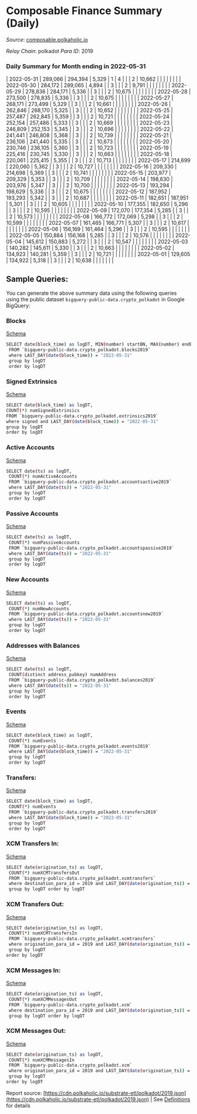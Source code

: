 # Composable Finance Summary (Daily)

_Source_: [composable.polkaholic.io](https://composable.polkaholic.io)

*Relay Chain*: polkadot
*Para ID*: 2019



### Daily Summary for Month ending in 2022-05-31


| 2022-05-31 | 289,066 | 294,394 | 5,329 | 1 | 4 |  |  | 2 | 10,662 |   |   |   |  |  |  |
| 2022-05-30 | 284,172 | 289,065 | 4,894 |  | 3 |  |  | 2 | 9,791 |   |   |   |  |  |  |
| 2022-05-29 | 278,836 | 284,171 | 5,336 |  | 3 |  |  | 2 | 10,675 |   |   |   |  |  |  |
| 2022-05-28 | 273,500 | 278,835 | 5,336 |  | 3 |  |  | 2 | 10,675 |   |   |   |  |  |  |
| 2022-05-27 | 268,171 | 273,499 | 5,329 |  | 3 |  |  | 2 | 10,661 |   |   |   |  |  |  |
| 2022-05-26 | 262,846 | 268,170 | 5,325 |  | 3 |  |  | 2 | 10,652 |   |   |   |  |  |  |
| 2022-05-25 | 257,487 | 262,845 | 5,359 |  | 3 |  |  | 2 | 10,721 |   |   |   |  |  |  |
| 2022-05-24 | 252,154 | 257,486 | 5,333 |  | 3 |  |  | 2 | 10,669 |   |   |   |  |  |  |
| 2022-05-23 | 246,809 | 252,153 | 5,345 |  | 3 |  |  | 2 | 10,696 |   |   |   |  |  |  |
| 2022-05-22 | 241,441 | 246,808 | 5,368 |  | 3 |  |  | 2 | 10,739 |   |   |   |  |  |  |
| 2022-05-21 | 236,106 | 241,440 | 5,335 |  | 3 |  |  | 2 | 10,673 |   |   |   |  |  |  |
| 2022-05-20 | 230,746 | 236,105 | 5,360 |  | 3 |  |  | 2 | 10,723 |   |   |   |  |  |  |
| 2022-05-19 | 225,416 | 230,745 | 5,330 |  | 3 |  |  | 2 | 10,663 |   |   |   |  |  |  |
| 2022-05-18 | 220,061 | 225,415 | 5,355 |  | 3 |  |  | 2 | 10,713 |   |   |   |  |  |  |
| 2022-05-17 | 214,699 | 220,060 | 5,362 |  | 3 |  |  | 2 | 10,727 |   |   |   |  |  |  |
| 2022-05-16 | 209,330 | 214,698 | 5,369 |  | 3 |  |  | 2 | 10,741 |   |   |   |  |  |  |
| 2022-05-15 | 203,977 | 209,329 | 5,353 |  | 3 |  |  | 2 | 10,709 |   |   |   |  |  |  |
| 2022-05-14 | 198,630 | 203,976 | 5,347 |  | 3 |  |  | 2 | 10,700 |   |   |   |  |  |  |
| 2022-05-13 | 193,294 | 198,629 | 5,336 |  | 3 |  |  | 2 | 10,675 |   |   |   |  |  |  |
| 2022-05-12 | 187,952 | 193,293 | 5,342 |  | 3 |  |  | 2 | 10,687 |   |   |   |  |  |  |
| 2022-05-11 | 182,651 | 187,951 | 5,301 |  | 3 |  |  | 2 | 10,605 |   |   |   |  |  |  |
| 2022-05-10 | 177,355 | 182,650 | 5,296 |  | 3 |  |  | 2 | 10,595 |   |   |   |  |  |  |
| 2022-05-09 | 172,070 | 177,354 | 5,285 |  | 3 |  |  | 2 | 10,573 |   |   |   |  |  |  |
| 2022-05-08 | 166,772 | 172,069 | 5,298 |  | 3 |  |  | 2 | 10,599 |   |   |   |  |  |  |
| 2022-05-07 | 161,465 | 166,771 | 5,307 |  | 3 |  |  | 2 | 10,617 |   |   |   |  |  |  |
| 2022-05-06 | 156,169 | 161,464 | 5,296 |  | 3 |  |  | 2 | 10,595 |   |   |   |  |  |  |
| 2022-05-05 | 150,884 | 156,168 | 5,285 |  | 3 |  |  | 2 | 10,576 |   |   |   |  |  |  |
| 2022-05-04 | 145,612 | 150,883 | 5,272 |  | 3 |  |  | 2 | 10,547 |   |   |   |  |  |  |
| 2022-05-03 | 140,282 | 145,611 | 5,330 |  | 3 |  |  | 2 | 10,663 |   |   |   |  |  |  |
| 2022-05-02 | 134,923 | 140,281 | 5,359 |  | 3 |  |  | 2 | 10,721 |   |   |   |  |  |  |
| 2022-05-01 | 129,605 | 134,922 | 5,318 |  | 3 |  |  | 2 | 10,638 |   |   |   |  |  |  |

## Sample Queries:
You can generate the above summary data using the following queries using the public dataset `bigquery-public-data.crypto_polkadot` in Google BigQuery:


### Blocks 

[Schema](https://github.com/colorfulnotion/substrate-etl/blob/main/schema/blocks.json)

```bash
SELECT date(block_time) as logDT, MIN(number) startBN, MAX(number) endBN, COUNT(*) numBlocks 
 FROM `bigquery-public-data.crypto_polkadot.blocks2019`  
 where LAST_DAY(date(block_time)) = "2022-05-31" 
 group by logDT 
 order by logDT
```

### Signed Extrinsics 

[Schema](https://github.com/colorfulnotion/substrate-etl/blob/main/schema/extrinsics.json)

```bash
SELECT date(block_time) as logDT, 
COUNT(*) numSignedExtrinsics 
FROM `bigquery-public-data.crypto_polkadot.extrinsics2019`  
where signed and LAST_DAY(date(block_time)) = "2022-05-31" 
group by logDT 
order by logDT
```

### Active Accounts 

[Schema](https://github.com/colorfulnotion/substrate-etl/blob/main/schema/accountsactive.json)

```bash
SELECT date(ts) as logDT, 
 COUNT(*) numActiveAccounts 
 FROM `bigquery-public-data.crypto_polkadot.accountsactive2019` 
 where LAST_DAY(date(ts)) = "2022-05-31" 
 group by logDT 
 order by logDT
```

### Passive Accounts 

[Schema](https://github.com/colorfulnotion/substrate-etl/blob/main/schema/accountspassive.json)

```bash
SELECT date(ts) as logDT, 
 COUNT(*) numPassiveAccounts 
 FROM `bigquery-public-data.crypto_polkadot.accountspassive2019` 
 where LAST_DAY(date(ts)) = "2022-05-31" 
 group by logDT 
 order by logDT
```

### New Accounts 

[Schema](https://github.com/colorfulnotion/substrate-etl/blob/main/schema/accountsnew.json)

```bash
SELECT date(ts) as logDT, 
 COUNT(*) numNewAccounts 
 FROM `bigquery-public-data.crypto_polkadot.accountsnew2019` 
 where LAST_DAY(date(ts)) = "2022-05-31" 
 group by logDT
 order by logDT
```

### Addresses with Balances 

[Schema](https://github.com/colorfulnotion/substrate-etl/blob/main/schema/balances.json)

```bash
SELECT date(ts) as logDT,
 COUNT(distinct address_pubkey) numAddress 
 FROM `bigquery-public-data.crypto_polkadot.balances2019` 
 where LAST_DAY(date(ts)) = "2022-05-31" 
 group by logDT 
 order by logDT
```

### Events 

[Schema](https://github.com/colorfulnotion/substrate-etl/blob/main/schema/events.json)

```bash
SELECT date(block_time) as logDT, 
 COUNT(*) numEvents 
 FROM `bigquery-public-data.crypto_polkadot.events2019` 
 where LAST_DAY(date(block_time)) = "2022-05-31" 
 group by logDT 
 order by logDT
```

### Transfers:

[Schema](https://github.com/colorfulnotion/substrate-etl/blob/main/schema/transfers.json)

```bash
SELECT date(block_time) as logDT, 
 COUNT(*) numEvents 
 FROM `bigquery-public-data.crypto_polkadot.transfers2019` 
 where LAST_DAY(date(block_time)) = "2022-05-31" 
 group by logDT 
 order by logDT
```

### XCM Transfers In: 

[Schema](https://github.com/colorfulnotion/substrate-etl/blob/main/schema/xcmtransfers.json)

```bash
SELECT date(origination_ts) as logDT, 
 COUNT(*) numXCMTransfersOut 
 FROM `bigquery-public-data.crypto_polkadot.xcmtransfers` 
 where destination_para_id = 2019 and LAST_DAY(date(origination_ts)) = "2022-05-31" 
 group by logDT order by logDT
```

### XCM Transfers Out: 

[Schema](https://github.com/colorfulnotion/substrate-etl/blob/main/schema/xcmtransfers.json)

```bash
SELECT date(origination_ts) as logDT, 
 COUNT(*) numXCMTransfersIn 
 FROM `bigquery-public-data.crypto_polkadot.xcmtransfers` 
 where origination_para_id = 2019 and LAST_DAY(date(origination_ts)) = "2022-05-31" 
 group by logDT 
order by logDT
```

### XCM Messages In: 

[Schema](https://github.com/colorfulnotion/substrate-etl/blob/main/schema/xcm.json)

```bash
SELECT date(origination_ts) as logDT, 
 COUNT(*) numXCMMessagesOut 
 FROM `bigquery-public-data.crypto_polkadot.xcm` 
 where destination_para_id = 2019 and LAST_DAY(date(origination_ts)) = "2022-05-31" 
 group by logDT order by logDT
```

### XCM Messages Out: 

[Schema](https://github.com/colorfulnotion/substrate-etl/blob/main/schema/xcm.json)

```bash
SELECT date(origination_ts) as logDT, 
 COUNT(*) numXCMMessagesIn 
 FROM `bigquery-public-data.crypto_polkadot.xcm` 
 where origination_para_id = 2019 and LAST_DAY(date(origination_ts)) = "2022-05-31" 
 group by logDT 
order by logDT
```


Report source: [https://cdn.polkaholic.io/substrate-etl/polkadot/2019.json](https://cdn.polkaholic.io/substrate-etl/polkadot/2019.json) | See [Definitions](/DEFINITIONS.md) for details
